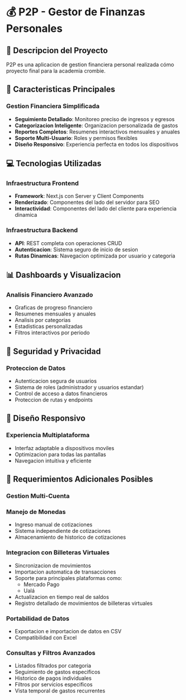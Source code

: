 # 💰 P2P - Gestor de Finanzas Personales

## 🌟 Descripcion del Proyecto

P2P es una aplicacion de gestion financiera personal realizada cómo proyecto
final para la academia crombie.

## 🚀 Caracteristicas Principales

### Gestion Financiera Simplificada

- **Seguimiento Detallado**: Monitoreo preciso de ingresos y egresos
- **Categorizacion Inteligente**: Organizacion personalizada de gastos
- **Reportes Completos**: Resumenes interactivos mensuales y anuales
- **Soporte Multi-Usuario**: Roles y permisos flexibles
- **Diseño Responsivo**: Experiencia perfecta en todos los dispositivos

## 💻 Tecnologias Utilizadas

### Infraestructura Frontend

- **Framework**: Next.js con Server y Client Components
- **Renderizado**: Componentes del lado del servidor para SEO
- **Interactividad**: Componentes del lado del cliente para experiencia dinamica

### Infraestructura Backend

- **API**: REST completa con operaciones CRUD
- **Autenticacion**: Sistema seguro de inicio de sesion
- **Rutas Dinamicas**: Navegacion optimizada por usuario y categoria

## 📊 Dashboards y Visualizacion

### Analisis Financiero Avanzado

- Graficas de progreso financiero
- Resumenes mensuales y anuales
- Analisis por categorias
- Estadisticas personalizadas
- Filtros interactivos por periodo

## 🔐 Seguridad y Privacidad

### Proteccion de Datos

- Autenticacion segura de usuarios
- Sistema de roles (administrador y usuarios estandar)
- Control de acceso a datos financieros
- Proteccion de rutas y endpoints

## 📱 Diseño Responsivo

### Experiencia Multiplataforma

- Interfaz adaptable a dispositivos moviles
- Optimizacion para todas las pantallas
- Navegacion intuitiva y eficiente

## 🎯 Requerimientos Adicionales Posibles

### Gestion Multi-Cuenta

### Manejo de Monedas

- Ingreso manual de cotizaciones
- Sistema independiente de cotizaciones
- Almacenamiento de historico de cotizaciones

### Integracion con Billeteras Virtuales

- Sincronizacion de movimientos
- Importacion automatica de transacciones
- Soporte para principales plataformas como:
  - Mercado Pago
  - Ualá
- Actualizacion en tiempo real de saldos
- Registro detallado de movimientos de billeteras virtuales

### Portabilidad de Datos

- Exportacion e importacion de datos en CSV
- Compatibilidad con Excel

### Consultas y Filtros Avanzados

- Listados filtrados por categoria
- Seguimiento de gastos especificos
- Historico de pagos individuales
- Filtros por servicios especificos
- Vista temporal de gastos recurrentes
